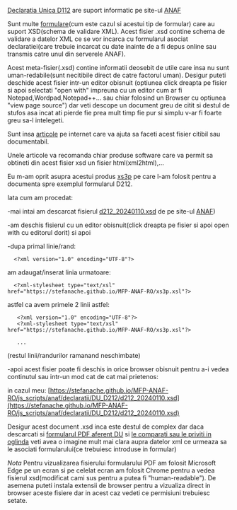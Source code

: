 
[Declaratia Unica D112](https://static.anaf.ro/static/10/Anaf/Declaratii_R/declaratie_unica.html) are suport informatic pe site-ul [ANAF](https://static.anaf.ro/static/10/Anaf/AsistentaContribuabili_r/toate_formularele_30032017.htm)

Sunt multe [formulare](https://static.anaf.ro/static/10/Anaf/formulare/toate_formularele.htm)(cum este cazul si acestui tip de formular) care au suport XSD(schema de validare XML).
Acest fisier .xsd contine schema de validare a datelor XML ce se vor incarca cu formularul asociat declaratiei(care trebuie incarcat cu date inainte de a fi depus online sau transmis catre unul din serverele ANAF).

Acest meta-fisier(.xsd) contine informatii deosebit de utile care insa nu sunt uman-redabile(sunt necitibile direct de catre factorul uman).
Desigur puteti deschide acest fisier intr-un editor obisnuit (optiunea click dreapta pe fisier si apoi selectati "open with" impreuna cu un editor cum ar fi Notepad,Wordpad,Notepad++... sau chiar folosind un Browser cu optiunea "view page source") dar veti descope un document greu de citit si destul de stufos asa incat ati pierde fie prea mult timp fie pur si simplu v-ar fi foarte greu sa-l intelegeti. 

Sunt insa [articole](https://stackoverflow.com/questions/237938/how-to-convert-xsd-to-human-readable-documentation) pe internet care va ajuta sa faceti acest fisier citibil sau documentabil.

Unele articole va recomanda chiar produse software care va permit sa obtineti din acest fisier xsd un fisier html(xml2html),...

Eu m-am oprit asupra acestui produs [xs3p](https://xml.fiforms.org/xs3p/) pe care l-am folosit pentru a documenta spre exemplul formularul D212.

Iata cum am procedat:

-mai intai am descarcat fisierul [d212_20240110.xsd](https://static.anaf.ro/static/10/Anaf/Declaratii_R/AplicatiiDec/d212_20240110.xsd) de pe site-ul [ANAF](https://static.anaf.ro/static/10/Anaf/Declaratii_R/declaratie_unica.html))

-am deschis fisierul cu un editor obisnuit(click dreapta pe fisier si apoi open with cu editorul dorit) si apoi

-dupa primal linie/rand:

      <?xml version="1.0" encoding="UTF-8"?>

  am adaugat/inserat linia urmatoare:
                      
      <?xml-stylesheet type="text/xsl" href="https://stefanache.github.io/MFP-ANAF-RO/xs3p.xsl"?>

 astfel ca avem primele 2 linii astfel:

       <?xml version="1.0" encoding="UTF-8"?>
       <?xml-stylesheet type="text/xsl" href="https://stefanache.github.io/MFP-ANAF-RO/xs3p.xsl"?>

       ...
       

 (restul linii/randurilor ramanand neschimbate)

 -apoi acest fisier poate fi deschis in orice browser obisnuit pentru a-i vedea continutul sau intr-un mod cat de cat mai prietenos:

  in cazul meu: [https://stefanache.github.io/MFP-ANAF-RO/js_scripts/anaf/declaratii/DU_D212/d212_20240110.xsd](https://stefanache.github.io/MFP-ANAF-RO/js_scripts/anaf/declaratii/DU_D212/d212_20240110.xsd)
 
Desigur acest document .xsd inca este destul de complex dar daca descarcati si [formularul PDF aferent DU](https://static.anaf.ro/static/10/Anaf/Declaratii_R/AplicatiiDec/dclUnica_2024-v1.0.0_10012024.pdf) si [le comparati sau le priviti in oglinda](https://stefanache.github.io/MFP-ANAF-RO/js_scripts/anaf/declaratii/DU_D212/dclUnica_2024-v1.0.0_10012024.pdf) veti avea o imagine mult mai clara aupra datelor xml ce urmeaza sa le asociati formularului(ce trebuiesc introduse in formular)

*Nota*
Pentru vizualizarea fisierului formularului PDF am folosit Microsoft Edge pe un ecran si pe celelat ecran am folosit Chrome pentru a vedea fisierul xsd(modificat cami sus pentru a putea fi "human-readable").
De asemena puteti instala extensii de browser pentru a vizualiza direct in browser aceste fisiere dar in acest caz vedeti ce permisiuni trebuiesc setate.


 

 
